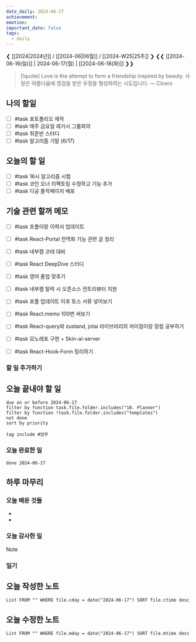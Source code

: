 ```yaml
---
date_daily: 2024-06-17
achievement: 
emotion: 
important_date: false
tags:
  - daily
---
```

❮ [[2024|2024년]] / [[2024-06|06월]] / [[2024-W25|25주]] ❯
❮❮ [[2024-06-16(일)]] | 2024-06-17(월) | [[2024-06-18(화)]] ❯❯

> [!quote] Love is the attempt to form a friendship inspired by beauty.
> 사랑은 아름다움에 영감을 받은 우정을 형성하려는 시도입니다.
> — Cicero
## 나의 할일

- [ ] #task 포토폴리오 제작
- [ ] #task 매주 금요일 레거시 그룹회의
- [ ] #task 취준반 스터디
- [ ] #task 알고리즘 기말 (6/17)

## 오늘의 할 일
- [ ] #task 16시 알고리즘 시험
- [ ] #task 코인 오너 리팩토링 수정하고 기능 추가
- [ ] #task 디공 졸작페이지 배포

## 기술 관련 할꺼 메모

- [ ] #task 포폴이랑 이력서 업데이트
- [ ] #task React-Portal 전역화 기능 관련 글 정리
- [ ] #task 네부캠 코테 대비
- [ ] #task React DeepDive 스터디
- [ ] #task 영어 졸업 맞추기
- [ ] #task 네부캠 탈락 시 오픈소스 컨트리뷰터 지원
- [ ] #task 포폴 업데이트 이후 토스 서류 넣어보기
- [ ] #task React.memo 100번 써보기
- [ ] #task React-query와 zustand, jotai 라이브러리의 차이점이랑 장점 공부하기
- [ ] #task 모노레포 구현 + Skin-ai-server
- [ ] #task React-Hook-Form 정리하기


### 할 일 추가하기


## 오늘 끝내야 할 일
```tasks
due on or before 2024-06-17
filter by function task.file.folder.includes("10. Planner")
filter by function !task.file.folder.includes("templates")
not done
sort by priority
```
```tasks
tag include #업무 
```


### 오늘 완료한 일
```tasks
done 2024-06-17
```

## 하루 마무리
### 오늘 배운 것들
- 
- 
### 오늘 감사한 일
>[!note]
>
### 일기

## 오늘 작성한 노트
```dataview
List FROM "" WHERE file.cday = date("2024-06-17") SORT file.ctime desc

```

## 오늘 수정한 노트
```dataview
List FROM "" WHERE file.mday = date("2024-06-17") SORT file.mtime desc


```